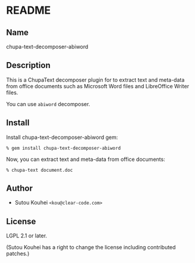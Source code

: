 # README

## Name

chupa-text-decomposer-abiword

## Description

This is a ChupaText decomposer plugin for to extract text and
meta-data from office documents such as Microsoft Word files and
LibreOffice Writer files.

You can use `abiword` decomposer.

## Install

Install chupa-text-decomposer-abiword gem:

```
% gem install chupa-text-decomposer-abiword
```

Now, you can extract text and meta-data from office documents:

```
% chupa-text document.doc
```

## Author

  * Sutou Kouhei `<kou@clear-code.com>`

## License

LGPL 2.1 or later.

(Sutou Kouhei has a right to change the license including contributed
patches.)
